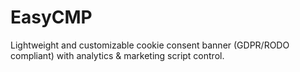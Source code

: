 # EasyCMP
Lightweight and customizable cookie consent banner (GDPR/RODO compliant) with analytics &amp; marketing script control.
